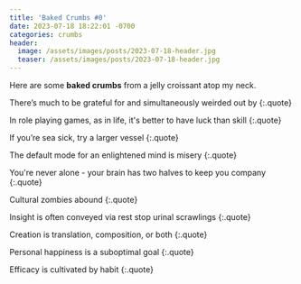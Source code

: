 ```yaml
---
title: 'Baked Crumbs #0'
date: 2023-07-18 18:22:01 -0700
categories: crumbs
header:
  image: /assets/images/posts/2023-07-18-header.jpg
  teaser: /assets/images/posts/2023-07-18-header.jpg
---
```


Here are some **baked crumbs** from a jelly croissant atop my neck.

There’s much to be grateful for and simultaneously weirded out by
{:.quote}

In role playing games, as in life, it's better to have luck than skill
{:.quote}

If you’re sea sick, try a larger vessel
{:.quote}

The default mode for an enlightened mind is misery
{:.quote}

You're never alone - your brain has two halves to keep you company
{:.quote}

Cultural zombies abound
{:.quote}

Insight is often conveyed via rest stop urinal scrawlings
{:.quote}

Creation is translation, composition, or both
{:.quote}

Personal happiness is a suboptimal goal
{:.quote}

Efficacy is cultivated by habit
{:.quote}
